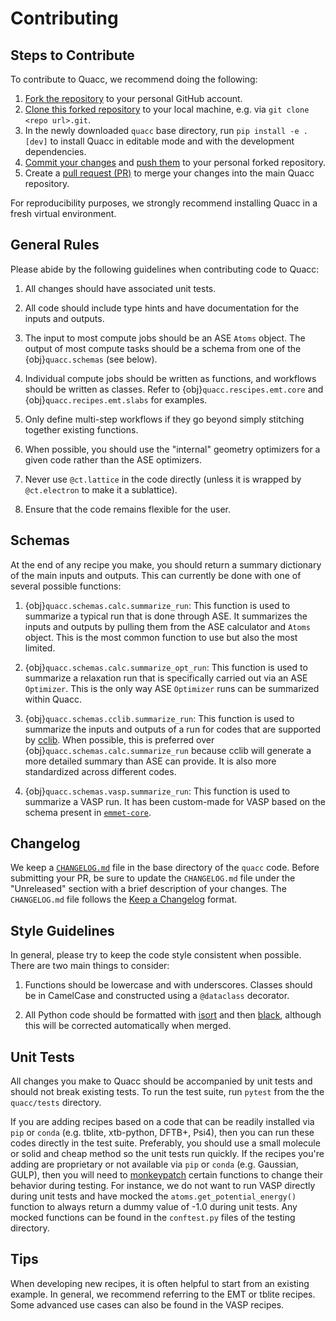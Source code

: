 # Contributing

## Steps to Contribute

To contribute to Quacc, we recommend doing the following:

1. [Fork the repository](https://docs.github.com/en/get-started/quickstart/fork-a-repo) to your personal GitHub account.
2. [Clone this forked repository](https://docs.github.com/en/repositories/creating-and-managing-repositories/cloning-a-repository) to your local machine, e.g. via `git clone <repo url>.git`.
3. In the newly downloaded `quacc` base directory, run `pip install -e .[dev]` to install Quacc in editable mode and with the development dependencies.
4. [Commit your changes](https://github.com/git-guides/git-commit) and [push them](https://github.com/git-guides/git-push) to your personal forked repository.
5. Create a [pull request (PR)](https://docs.github.com/en/pull-requests/collaborating-with-pull-requests/proposing-changes-to-your-work-with-pull-requests/creating-a-pull-request) to merge your changes into the main Quacc repository.

For reproducibility purposes, we strongly recommend installing Quacc in a fresh virtual environment.

## General Rules

Please abide by the following guidelines when contributing code to Quacc:

1. All changes should have associated unit tests.

2. All code should include type hints and have documentation for the inputs and outputs.

3. The input to most compute jobs should be an ASE `Atoms` object. The output of most compute tasks should be a schema from one of the {obj}`quacc.schemas` (see below).

4. Individual compute jobs should be written as functions, and workflows should be written as classes. Refer to {obj}`quacc.rescipes.emt.core` and {obj}`quacc.recipes.emt.slabs` for examples.

5. Only define multi-step workflows if they go beyond simply stitching together existing functions.

6. When possible, you should use the "internal" geometry optimizers for a given code rather than the ASE optimizers.

7. Never use `@ct.lattice` in the code directly (unless it is wrapped by `@ct.electron` to make it a sublattice).

8. Ensure that the code remains flexible for the user.

## Schemas

At the end of any recipe you make, you should return a summary dictionary of the main inputs and outputs. This can currently be done with one of several possible functions:

1. {obj}`quacc.schemas.calc.summarize_run`: This function is used to summarize a typical run that is done through ASE. It summarizes the inputs and outputs by pulling them from the ASE calculator and `Atoms` object. This is the most common function to use but also the most limited.

2. {obj}`quacc.schemas.calc.summarize_opt_run`: This function is used to summarize a relaxation run that is specifically carried out via an ASE `Optimizer`. This is the only way ASE `Optimizer` runs can be summarized within Quacc.

3. {obj}`quacc.schemas.cclib.summarize_run`: This function is used to summarize the inputs and outputs of a run for codes that are supported by [cclib](https://cclib.github.io/data.html). When possible, this is preferred over {obj}`quacc.schemas.calc.summarize_run` because cclib will generate a more detailed summary than ASE can provide. It is also more standardized across different codes.

4. {obj}`quacc.schemas.vasp.summarize_run`: This function is used to summarize a VASP run. It has been custom-made for VASP based on the schema present in [`emmet-core`](https://github.com/materialsproject/emmet/blob/de2d700ef58f04622fa3ab01870e562b1387b696/emmet-core/emmet/core/vasp/calculation.py#L394).

## Changelog

We keep a [`CHANGELOG.md`](https://github.com/arosen93/quacc/blob/main/CHANGELOG.md) file in the base directory of the `quacc` code. Before submitting your PR, be sure to update the `CHANGELOG.md` file under the "Unreleased" section with a brief description of your changes. The `CHANGELOG.md` file follows the [Keep a Changelog](https://keepachangelog.com) format.

## Style Guidelines

In general, please try to keep the code style consistent when possible. There are two main things to consider:

1. Functions should be lowercase and with underscores. Classes should be in CamelCase and constructed using a `@dataclass` decorator.

2. All Python code should be formatted with [isort](https://github.com/PyCQA/isort) and then [black](https://github.com/psf/black), although this will be corrected automatically when merged.

## Unit Tests

All changes you make to Quacc should be accompanied by unit tests and should not break existing tests. To run the test suite, run `pytest` from the the `quacc/tests` directory.

If you are adding recipes based on a code that can be readily installed via `pip` or `conda` (e.g. tblite, xtb-python, DFTB+, Psi4), then you can run these codes directly in the test suite. Preferably, you should use a small molecule or solid and cheap method so the unit tests run quickly. If the recipes you're adding are proprietary or not available via `pip` or `conda` (e.g. Gaussian, GULP), then you will need to [monkeypatch](https://docs.pytest.org/en/7.1.x/how-to/monkeypatch.html) certain functions to change their behavior during testing. For instance, we do not want to run VASP directly during unit tests and have mocked the `atoms.get_potential_energy()` function to always return a dummy value of -1.0 during unit tests. Any mocked functions can be found in the `conftest.py` files of the testing directory.

## Tips

When developing new recipes, it is often helpful to start from an existing example. In general, we recommend referring to the EMT or tblite recipes. Some advanced use cases can also be found in the VASP recipes.
